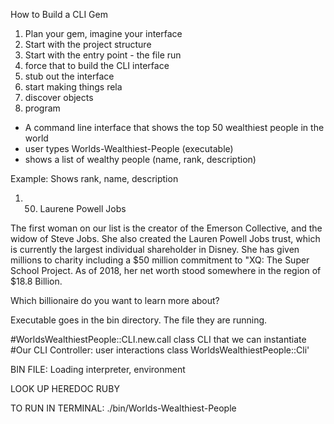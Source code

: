 How to Build a CLI Gem

1. Plan your gem, imagine your interface
2. Start with the project structure 
3. Start with the entry point - the file run
4. force that to build the CLI interface
5. stub out the interface 
6. start making things rela
7. discover objects
8. program 

- A command line interface that shows the top 50 wealthiest people in the world
- user types Worlds-Wealthiest-People  (executable)
- shows a list of wealthy people (name, rank, description)

Example: Shows rank, name, description
1. 50. Laurene Powell Jobs

The first woman on our list is the creator of the Emerson Collective, and the widow of Steve Jobs.
She also created the Lauren Powell Jobs trust, which is currently the largest individual shareholder in Disney.
She has given millions to charity including a $50 million commitment to "XQ: The Super School Project.
As of 2018, her net worth stood somewhere in the region of $18.8 Billion.

Which billionaire do you want to learn more about? 


Executable goes in the bin directory. The file they are running. 


#WorldsWealthiestPeople::CLI.new.call 
class CLI that we can instantiate 
#Our CLI Controller: user interactions 
class WorldsWealthiestPeople::Cli'


BIN FILE: Loading interpreter, environment 

LOOK UP HEREDOC RUBY


TO RUN IN TERMINAL:
./bin/Worlds-Wealthiest-People
